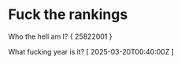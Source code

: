 # Fuck the rankings

Who the hell am I?
{ 25822001 }

What fucking year is it?
[ 2025-03-20T00:40:00Z ]
